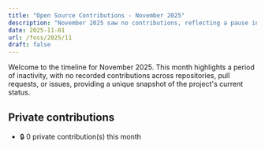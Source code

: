 ```yaml
---
title: "Open Source Contributions - November 2025"
description: "November 2025 saw no contributions, reflecting a pause in activity across repositories, pull requests, and issues."
date: 2025-11-01
url: /foss/2025/11
draft: false
---
```


Welcome to the timeline for November 2025. This month highlights a period of inactivity, with no recorded contributions across repositories, pull requests, or issues, providing a unique snapshot of the project's current status.

## Private contributions

- 🔒 0 private contribution(s) this month

